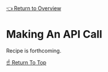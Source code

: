 <!--ONE-DOCS-HIDE start-->
[👈 Return to Overview](./README.md)
<!--ONE-DOCS-HIDE end-->
# Making An API Call

Recipe is forthcoming.

[☝️ Return To Top](#Making-An-Api-Call)
